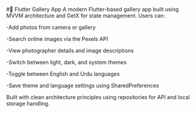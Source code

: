 #📸 Flutter Gallery App
A modern Flutter-based gallery app built using MVVM architecture and GetX for state management.
Users can:

-Add photos from camera or gallery

-Search online images via the Pexels API

-View photographer details and image descriptions

-Switch between light, dark, and system themes

-Toggle between English and Urdu languages

-Save theme and language settings using SharedPreferences

Built with clean architecture principles using repositories for API and local storage handling.
